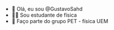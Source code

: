- 👋 Olá, eu sou @GustavoSahd
- 👨‍🎓 Sou estudante de física
- 🔴 Faço parte do grupo PET - física UEM

<!---
GustavoSahd/GustavoSahd is a ✨ special ✨ repository because its `README.md` (this file) appears on your GitHub profile.
You can click the Preview link to take a look at your changes.
--->
